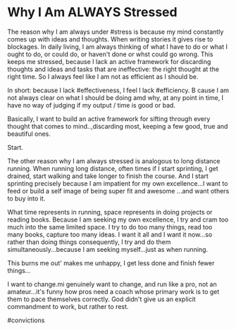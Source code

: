 # Why I Am ALWAYS Stressed
  

The reason why I am always under #stress is because my mind constantly comes up with ideas and thoughts. When writing stories it gives rise to blockages. In daily living, I am always thinking of what I have to do or what I ought to do, or could do, or haven't done or whst could go wrong. This keeps me stressed, because I lack an active framework for discarding thoughts and ideas and tasks that are ineffective: the right thought at the right time. So I always feel like I am not as efficient as I should be.

  

In short: because I lack #effectiveness, I feel I lack #efficiency. B cause I am not always clear on what I should be doing amd why, at any point in time, I have no way of judging if my output / time is good or bad.

  

Basically, I want to build an active framework for sifting through every thought that comes to mind..,discarding most, keeping a few good, true and beautiful ones.

  

Start.

  

The other reason why I am always stressed is analogous to long distance running. When running long distance, often times if I start sprinting, I get drained, start walking and take longer to finish the course. And I start sprinting precisely because I am impatient for my own excellence...I want to feed or build a self image of being super fit and awesome ...and want others to buy into it.

  

What time represents in running, space represents in doing projects or reading books. Because I am seeking my own excellence, I try and cram too much into the same limited space. I try to do too many things, read too many books, capture too many ideas. I want it all and I want it now...so rather than doing things consequently, I try and do them simultaneously...because I am seeking myself...just as when running.

  

This burns me out' makes me unhappy, I get less done and finish fewer things...

  

I want to change.mi genuinely want to change, and run like a pro, not an amateur...it's funny how pros need a coach whose primary work is to get them to pace themselves correctly. God didn't give us an explicit commandment to work, but rather to rest.

  

#convictions